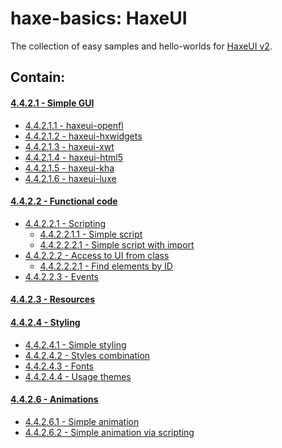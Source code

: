 haxe-basics: HaxeUI
=========================

The collection of easy samples and hello-worlds for [HaxeUI v2](https://github.com/haxeui/haxeui-core).

## Contain:

#### [4.4.2.1 - Simple GUI](./4.4.2.1_SimpleGui)
* [4.4.2.1.1 - haxeui-openfl](./4.4.2.1_SimpleGui/4.4.2.1.1_haxeui-openfl#contain)
* [4.4.2.1.2 - haxeui-hxwidgets](./4.4.2.1_SimpleGui/4.4.2.1.2_haxeui-hxwidgets#contain)
* [4.4.2.1.3 - haxeui-xwt](./4.4.2.1_SimpleGui/4.4.2.1.3_haxeui-xwt#contain)
* [4.4.2.1.4 - haxeui-html5](./4.4.2.1_SimpleGui/4.4.2.1.4_haxeui-html5#contain)
* [4.4.2.1.5 - haxeui-kha](./4.4.2.1_SimpleGui/4.4.2.1.5_haxeui-kha#contain)
* [4.4.2.1.6 - haxeui-luxe](./4.4.2.1_SimpleGui/4.4.2.1.6_haxeui-luxe#contain)

#### [4.4.2.2 - Functional code](./4.4.2.2_FunctionalCode)
* [4.4.2.2.1 - Scripting](./4.4.2.2_FunctionalCode/4.4.2.2.1_Scripting)
  * [4.4.2.2.1.1 - Simple script](./4.4.2.2_FunctionalCode/4.4.2.2.1_Scripting/4.4.2.2.1.1_SimpleScript)
  * [4.4.2.2.2.1 - Simple script with import](./4.4.2.2_FunctionalCode/4.4.2.2.1_Scripting/4.4.2.2.1.2_SimpleScriptWithImport)
* [4.4.2.2.2 - Access to UI from class](./4.4.2.2_FunctionalCode/4.4.2.2.2_UIAccessFromClass)
  * [4.4.2.2.2.1 - Find elements by ID](./4.4.2.2_FunctionalCode/4.4.2.2.2_UIAccessFromClass/4.4.2.2.2.1_FindElementsById)
* [4.4.2.2.3 - Events](./4.4.2.2_FunctionalCode//4.4.2.2.3_Events)

#### [4.4.2.3 - Resources](./4.4.2.3_Resources)

#### [4.4.2.4 - Styling](./4.4.2.4_Styling)
* [4.4.2.4.1 - Simple styling](./4.4.2.4_Styling/4.4.2.4.1_SimpleStyling)
* [4.4.2.4.2 - Styles combination](./4.4.2.4_Styling/4.4.2.4.2_StylesCombination)
* [4.4.2.4.3 - Fonts](./4.4.2.4_Styling/4.4.2.4.3_Fonts)
* [4.4.2.4.4 - Usage themes](./4.4.2.4_Styling/4.4.2.4.4_UsageThemes)

#### [4.4.2.6 - Animations](./4.4.2.6_Animations)
* [4.4.2.6.1 - Simple animation](./4.4.2.6_Animations/4.4.2.6.1_SimpleAnimation1)
* [4.4.2.6.2 - Simple animation via scripting](./4.4.2.6_Animations/4.4.2.6.2_SimpleAnimation2)
